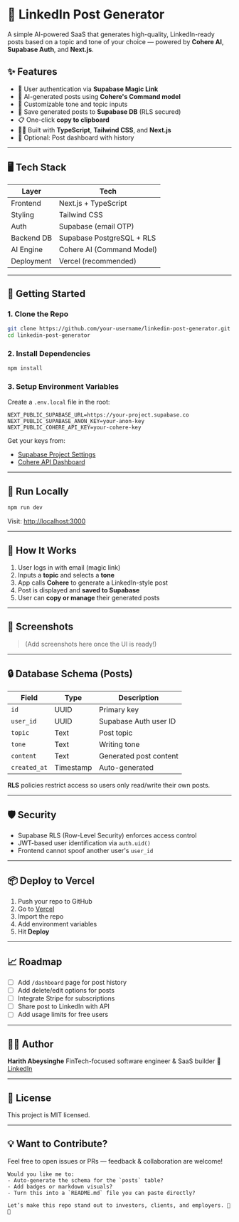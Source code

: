# 🧠 LinkedIn Post Generator

A simple AI-powered SaaS that generates high-quality, LinkedIn-ready posts based on a topic and tone of your choice — powered by **Cohere AI**, **Supabase Auth**, and **Next.js**.

## ✨ Features

- 🔐 User authentication via **Supabase Magic Link**
- 🧠 AI-generated posts using **Cohere's Command model**
- 📄 Customizable tone and topic inputs
- 💾 Save generated posts to **Supabase DB** (RLS secured)
- 📋 One-click **copy to clipboard**
- 🧑‍💻 Built with **TypeScript**, **Tailwind CSS**, and **Next.js**
- 🧱 Optional: Post dashboard with history

---

## 🖥️ Tech Stack

| Layer      | Tech                      |
| ---------- | ------------------------- |
| Frontend   | Next.js + TypeScript      |
| Styling    | Tailwind CSS              |
| Auth       | Supabase (email OTP)      |
| Backend DB | Supabase PostgreSQL + RLS |
| AI Engine  | Cohere AI (Command Model) |
| Deployment | Vercel (recommended)      |

---

## 🚀 Getting Started

### 1. Clone the Repo

```bash
git clone https://github.com/your-username/linkedin-post-generator.git
cd linkedin-post-generator
```


### 2. Install Dependencies

```bash
npm install
```

### 3. Setup Environment Variables

Create a `.env.local` file in the root:

```env
NEXT_PUBLIC_SUPABASE_URL=https://your-project.supabase.co
NEXT_PUBLIC_SUPABASE_ANON_KEY=your-anon-key
NEXT_PUBLIC_COHERE_API_KEY=your-cohere-key
```

Get your keys from:

- [Supabase Project Settings](https://app.supabase.com)
- [Cohere API Dashboard](https://dashboard.cohere.ai/)

---

## 🧪 Run Locally

```bash
npm run dev
```

Visit: [http://localhost:3000](http://localhost:3000)

---

## 🧠 How It Works

1. User logs in with email (magic link)
2. Inputs a **topic** and selects a **tone**
3. App calls **Cohere** to generate a LinkedIn-style post
4. Post is displayed and **saved to Supabase**
5. User can **copy or manage** their generated posts

---

## 📸 Screenshots

> (Add screenshots here once the UI is ready!)

---

## 🔒 Database Schema (Posts)

| Field        | Type      | Description            |
| ------------ | --------- | ---------------------- |
| `id`         | UUID      | Primary key            |
| `user_id`    | UUID      | Supabase Auth user ID  |
| `topic`      | Text      | Post topic             |
| `tone`       | Text      | Writing tone           |
| `content`    | Text      | Generated post content |
| `created_at` | Timestamp | Auto-generated         |

**RLS** policies restrict access so users only read/write their own posts.

---

## 🛡️ Security

- Supabase RLS (Row-Level Security) enforces access control
- JWT-based user identification via `auth.uid()`
- Frontend cannot spoof another user's `user_id`

---

## 📦 Deploy to Vercel

1. Push your repo to GitHub
2. Go to [Vercel](https://vercel.com/)
3. Import the repo
4. Add environment variables
5. Hit **Deploy**

---

## 📈 Roadmap

- [ ] Add `/dashboard` page for post history
- [ ] Add delete/edit options for posts
- [ ] Integrate Stripe for subscriptions
- [ ] Share post to LinkedIn with API
- [ ] Add usage limits for free users

---

## 👨‍💻 Author

**Harith Abeysinghe**
FinTech-focused software engineer & SaaS builder 🚀
[LinkedIn](https://www.linkedin.com/in/harithabeysinghe)

---

## 📝 License

This project is MIT licensed.

---

## 💡 Want to Contribute?

Feel free to open issues or PRs — feedback & collaboration are welcome!

```
Would you like me to:
- Auto-generate the schema for the `posts` table?
- Add badges or markdown visuals?
- Turn this into a `README.md` file you can paste directly?

Let’s make this repo stand out to investors, clients, and employers. 💼🔥
